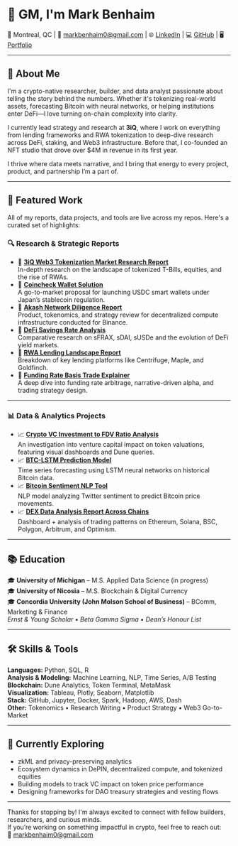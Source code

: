 # 👋 GM, I'm Mark Benhaim  
📍 Montreal, QC | 📧 [markbenhaim0@gmail.com](mailto:markbenhaim0@gmail.com) | 🌐 [LinkedIn](https://www.linkedin.com/in/mark-benhaim) | 💻 [GitHub](https://github.com/benhaim23) | 🖥️ [Portfolio](https://markbenhaim.netlify.app/)

---

## 🧠 About Me  
I'm a crypto-native researcher, builder, and data analyst passionate about telling the story behind the numbers. Whether it's tokenizing real-world assets, forecasting Bitcoin with neural networks, or helping institutions enter DeFi—I love turning on-chain complexity into clarity.

I currently lead strategy and research at **3iQ**, where I work on everything from lending frameworks and RWA tokenization to deep-dive research across DeFi, staking, and Web3 infrastructure. Before that, I co-founded an NFT studio that drove over $4M in revenue in its first year.

I thrive where data meets narrative, and I bring that energy to every project, product, and partnership I’m a part of.

---

## 📂 Featured Work  
All of my reports, data projects, and tools are live across my repos. Here's a curated set of highlights:

### 🔍 **Research & Strategic Reports**
- 📄 [**3iQ Web3 Tokenization Market Research Report**](https://github.com/benhaim23/crypto_reports/blob/main/3iQ%20Web3%20Tokenization%20Market%20Research%20Report.cleaned.pdf)  
  In-depth research on the landscape of tokenized T-Bills, equities, and the rise of RWAs.
- 📄 [**Coincheck Wallet Solution**](https://github.com/benhaim23/crypto_reports/blob/main/Coincheck%20Wallet%20Solution.pdf)  
  A go-to-market proposal for launching USDC smart wallets under Japan’s stablecoin regulation.
- 📄 [**Akash Network Diligence Report**](https://github.com/benhaim23/crypto_reports/blob/main/Akash%20Network%20Diligence%20Report.pdf)  
  Product, tokenomics, and strategy review for decentralized compute infrastructure conducted for Binance.
- 📄 [**DeFi Savings Rate Analysis**](https://github.com/benhaim23/crypto_reports/blob/main/DeFi%20Savings%20Rate%20Report_.pdf)  
  Comparative research on sFRAX, sDAI, sUSDe and the evolution of DeFi yield markets.
- 📄 [**RWA Lending Landscape Report**](https://github.com/benhaim23/crypto_reports/blob/main/Real%20World%20Asset%20(RWA)%20Lending%20Landscape%20Report.pdf)  
  Breakdown of key lending platforms like Centrifuge, Maple, and Goldfinch.
- 📄 [**Funding Rate Basis Trade Explainer**](https://github.com/benhaim23/crypto_reports/blob/main/The_Funding_Rate_Basis_Trade_The_Arbitrage_Strategy_Redefining_Crypto_Investing%20(1).pdf)  
  A deep dive into funding rate arbitrage, narrative-driven alpha, and trading strategy design.

---

### 📊 **Data & Analytics Projects**
- 📈 [**Crypto VC Investment to FDV Ratio Analysis**](https://github.com/benhaim23/Crypto_VC_Investment_to_FDV_Ratio_Analysis)  
  An investigation into venture capital impact on token valuations, featuring visual dashboards and Dune queries.
- 📈 [**BTC-LSTM Prediction Model**](https://github.com/benhaim23/BTC-LSTM-Prediction-Model)  
  Time series forecasting using LSTM neural networks on historical Bitcoin data.
- 📈 [**Bitcoin Sentiment NLP Tool**](https://github.com/benhaim23/Capstone-Project)  
  NLP model analyzing Twitter sentiment to predict Bitcoin price movements.
- 📈 [**DEX Data Analysis Report Across Chains**](https://github.com/benhaim23/Crypto-DEX-Data-Analysis-Report)  
  Dashboard + analysis of trading patterns on Ethereum, Solana, BSC, Polygon, Arbitrum, and Optimism.

---

## 📚 Education  
🎓 **University of Michigan** – M.S. Applied Data Science (in progress)  
🎓 **University of Nicosia** – M.S. Blockchain & Digital Currency  
🎓 **Concordia University (John Molson School of Business)** – BComm, Marketing & Finance  
_Ernst & Young Scholar • Beta Gamma Sigma • Dean’s Honour List_

---

## 🛠 Skills & Tools  
**Languages:** Python, SQL, R  
**Analysis & Modeling:** Machine Learning, NLP, Time Series, A/B Testing  
**Blockchain:** Dune Analytics, Token Terminal, MetaMask  
**Visualization:** Tableau, Plotly, Seaborn, Matplotlib  
**Stack:** GitHub, Jupyter, Docker, Spark, Hadoop, AWS, Dash  
**Other:** Tokenomics • Research Writing • Product Strategy • Web3 Go-to-Market

---

## 🔭 Currently Exploring  
- zkML and privacy-preserving analytics  
- Ecosystem dynamics in DePIN, decentralized compute, and tokenized equities  
- Building models to track VC impact on token price performance  
- Designing frameworks for DAO treasury strategies and vesting flows

---

Thanks for stopping by! I'm always excited to connect with fellow builders, researchers, and curious minds.  
If you’re working on something impactful in crypto, feel free to reach out:  
📧 [markbenhaim0@gmail.com](mailto:markbenhaim0@gmail.com)

